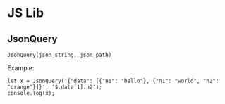 # JS Lib

## JsonQuery

```
JsonQuery(json_string, json_path)
```

Example:
```
let x = JsonQuery('{"data": [{"n1": "hello"}, {"n1": "world", "n2": "orange"}]}', '$.data[1].n2');
console.log(x);
```
